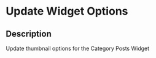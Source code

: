 Update Widget Options
=====================

## Description
Update thumbnail options for the Category Posts Widget
